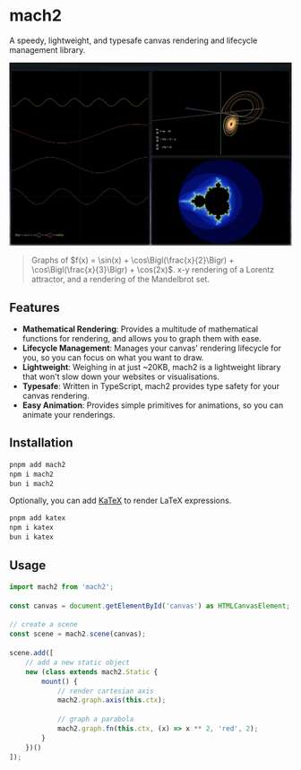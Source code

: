 # mach2

A speedy, lightweight, and typesafe canvas rendering and lifecycle management library.

![Three windows are open in a grid layout. The leftmost window shows the graphs of four trigonometric functions, the top right window shows a 3D representation of a Lorenz attractor, and the lower right window shows a rendering of the Mandelbrot set.](https://raw.githubusercontent.com/TheCommieAxolotl/mach2/refs/heads/main/assets/demo.png)

> Graphs of $f(x) = \sin(x) + \cos\Bigl(\frac{x}{2}\Bigr) + \cos\Bigl(\frac{x}{3}\Bigr) + \cos(2x)$.
> x-y rendering of a Lorentz attractor, and a rendering of the Mandelbrot set.

## Features

- **Mathematical Rendering**: Provides a multitude of mathematical functions for rendering, and allows you to graph them with ease.
- **Lifecycle Management**: Manages your canvas' rendering lifecycle for you, so you can focus on what you want to draw.
- **Lightweight**: Weighing in at just ~20KB, mach2 is a lightweight library that won't slow down your websites or visualisations.
- **Typesafe**: Written in TypeScript, mach2 provides type safety for your canvas rendering.
- **Easy Animation**: Provides simple primitives for animations, so you can animate your renderings.

## Installation

```bash
pnpm add mach2
npm i mach2
bun i mach2
```

Optionally, you can add [KaTeX](https://katex.org/) to render LaTeX expressions.

```bash
pnpm add katex
npm i katex
bun i katex
```

## Usage

```typescript
import mach2 from 'mach2';

const canvas = document.getElementById('canvas') as HTMLCanvasElement;

// create a scene
const scene = mach2.scene(canvas);

scene.add([
	// add a new static object
	new (class extends mach2.Static {
		mount() {
			// render cartesian axis
			mach2.graph.axis(this.ctx);

			// graph a parabola
			mach2.graph.fn(this.ctx, (x) => x ** 2, 'red', 2);
		}
	})()
]);
```
